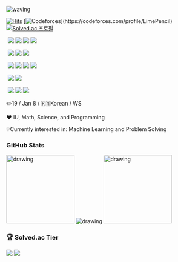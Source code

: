 ![waving](https://capsule-render.vercel.app/api?type=waving&height=250&text=Hello!&fontAlign=80&fontAlignY=35&color=gradient&desc=I'm%20Jaeyoung%20Shin&descAlign=79.2&descAlignY=55&animation=fadeIn)

[![Hits](https://hits.seeyoufarm.com/api/count/incr/badge.svg?url=https%3A%2F%2Fgithub.com%2FLimePencil&count_bg=%23ED7C76&title_bg=%23252333&icon=github.svg&icon_color=%23E7E7E7&title=Visitors&edge_flat=false)](https://hits.seeyoufarm.com)
[![Codeforces](http://onlogn.ca/badges/codeforces/LimePencil?)](https://codeforces.com/profile/LimePencil)
[![Solved.ac 프로필](http://mazassumnida.wtf/api/mini/generate_badge?boj=LimePencil)](https://solved.ac/LimePencil)

‎
<img src="https://img.shields.io/badge/Python-FFD43B?style=for-the-badge&logo=python&logoColor=blue"/>
<img src="https://img.shields.io/badge/Java-ED8B00?style=for-the-badge&logo=java&logoColor=white"/>
<img src="https://img.shields.io/badge/C%23-239120?style=for-the-badge&logo=c-sharp&logoColor=white"/>
<img src="https://img.shields.io/badge/Arduino-00979D?style=for-the-badge&logo=Arduino&logoColor=white"/>

‎
<img src="https://img.shields.io/badge/Unity-100000?style=for-the-badge&logo=unity&logoColor=white"/>
<img src="https://img.shields.io/badge/PyTorch-EE4C2C?style=for-the-badge&logo=PyTorch&logoColor=white"/>
<img src="https://img.shields.io/badge/pypi-3775A9?style=for-the-badge&logo=pypi&logoColor=white"/>

‎
<img src="https://img.shields.io/badge/Codeforces-445f9d?style=for-the-badge&logo=Codeforces&logoColor=white"/>
<img src="https://img.shields.io/badge/GitHub-100000?style=for-the-badge&logo=github&logoColor=white"/>
<img src="https://img.shields.io/badge/Instagram-E4405F?style=for-the-badge&logo=instagram&logoColor=white"/>
<img src="https://img.shields.io/badge/LinkedIn-0077B5?style=for-the-badge&logo=linkedin&logoColor=white"/>

‎
<img src="https://img.shields.io/badge/Discord-5865F2?style=for-the-badge&logo=discord&logoColor=white"/>
<img src="https://img.shields.io/badge/Gmail-D14836?style=for-the-badge&logo=gmail&logoColor=white"/>

‎
<img src="https://img.shields.io/badge/Visual_Studio_Code-0078D4?style=for-the-badge&logo=visual%20studio%20code&logoColor=white"/>
<img src="https://img.shields.io/badge/Arduino_IDE-00979D?style=for-the-badge&logo=arduino&logoColor=white"/>
<img src="https://img.shields.io/badge/IntelliJIDEA-000000.svg?style=for-the-badge&logo=intellij-idea&logoColor=white"/>

✏️19 / Jan 8 / 🇰🇷Korean / WS

❤️ IU, Math, Science, and Programming



💡Currently interested in: Machine Learning and Problem Solving 

### GitHub Stats

<img src="https://github-readme-stats.vercel.app/api?username=LimePencil&count_private=true&show_icons=true&theme=github_dark" alt="drawing" height ="180"/>
<img src="https://github-readme-stats.vercel.app/api/top-langs/?username=LimePencil&theme=github_dark" alt="drawing"/>
<img src="https://github-readme-streak-stats.herokuapp.com/?user=LimePencil&theme=dark" alt="drawing" height ="180"/>


### 🏆 Solved.ac Tier

<img src="https://github-readme-solvedac.hyp3rflow.vercel.app/api/?handle=LimePencil"/>
<img src="http://mazandi.herokuapp.com/api?handle=LimePencil&theme=warm"/>
